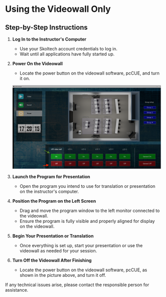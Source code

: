 # Using the Videowall Only

## Step-by-Step Instructions

1. **Log In to the Instructor's Computer**
   - Use your Skoltech account credentials to log in.
   - Wait until all applications have fully started up.

2. **Power On the Videowall**
   - Locate the power button on the videowall software, pcCUE, and turn it on.

   ![Some text](https://github.com/STAER-HPC/computational_class_docs/blob/main/img/clever_share/videowall_on.png?raw=true)

3. **Launch the Program for Presentation**
   - Open the program you intend to use for translation or presentation on the instructor's computer.

4. **Position the Program on the Left Screen**
   - Drag and move the program window to the left monitor connected to the videowall.
   - Ensure the program is fully visible and properly aligned for display on the videowall.

5. **Begin Your Presentation or Translation**
   - Once everything is set up, start your presentation or use the videowall as needed for your session.

6. **Turn Off the Videowall After Finishing**
   - Locate the power button on the videowall software, pcCUE, as shown in the picture above, and turn it off.

If any technical issues arise, please contact the responsible person for assistance.